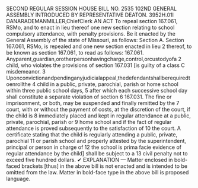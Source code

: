 SECOND REGULAR SESSION
HOUSE BILL NO. 2535
102ND GENERAL ASSEMBLY
INTRODUCED BY REPRESENTATIVE DEATON.
3952H.01I DANARADEMANMILLER,ChiefClerk
AN ACT
To repeal section 167.061, RSMo, and to enact in lieu thereof one new section relating to
school compulsory attendance, with penalty provisions.
Be it enacted by the General Assembly of the state of Missouri, as follows:
Section A. Section 167.061, RSMo, is repealed and one new section enacted in lieu
2 thereof, to be known as section 167.061, to read as follows:
167.061. Anyparent,guardian,orotherpersonhavingcharge,control,orcustodyofa
2 child, who violates the provisions of section 167.031 [is guilty of a class C misdemeanor.
3 Uponconvictionandpendinganyjudicialappeal,thedefendantshallberequiredtoenrollthe
4 child in a public, private, parochial, parish or home school within three public school days,
5 after which each successive school day shall constitute a separate violation of section
6 167.031. The fine or imprisonment, or both, may be suspended and finally remitted by the
7 court, with or without the payment of costs, at the discretion of the court, if the child is
8 immediately placed and kept in regular attendance at a public, private, parochial, parish or
9 home school and if the fact of regular attendance is proved subsequently to the satisfaction of
10 the court. A certificate stating that the child is regularly attending a public, private, parochial
11 or parish school and properly attested by the superintendent, principal or person in charge of
12 the school is prima facie evidence of regular attendance by the child] shall be subject to a
13 civil penalty not to exceed five hundred dollars.
✔
EXPLANATION — Matter enclosed in bold-faced brackets [thus] in the above bill is not enacted and is
intended to be omitted from the law. Matter in bold-face type in the above bill is proposed language.